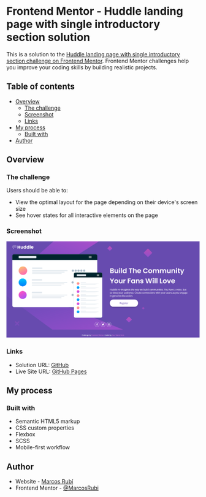 # Frontend Mentor - Huddle landing page with single introductory section solution

This is a solution to the [Huddle landing page with single introductory section challenge on Frontend Mentor](https://www.frontendmentor.io/challenges/huddle-landing-page-with-a-single-introductory-section-B_2Wvxgi0). Frontend Mentor challenges help you improve your coding skills by building realistic projects. 

## Table of contents

- [Overview](#overview)
  - [The challenge](#the-challenge)
  - [Screenshot](#screenshot)
  - [Links](#links)
- [My process](#my-process)
  - [Built with](#built-with)
- [Author](#author)


## Overview

### The challenge

Users should be able to:

- View the optimal layout for the page depending on their device's screen size
- See hover states for all interactive elements on the page

### Screenshot

![](screenshot/Screenshot.png)



### Links

- Solution URL: [GitHub](https://github.com/MarcosRubi/Huddle-landing-page-with-a-single-introductory-section)
- Live Site URL: [GitHub Pages](https://marcosrubi.github.io/Huddle-landing-page-with-a-single-introductory-section/)

## My process

### Built with

- Semantic HTML5 markup
- CSS custom properties
- Flexbox
- SCSS
- Mobile-first workflow


## Author

- Website - [Marcos Rubí](https://mrubi.vercel.app/)
- Frontend Mentor - [@MarcosRubi](https://www.frontendmentor.io/profile/MarcosRubi)